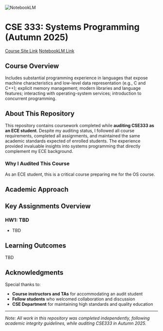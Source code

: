 ![NotebookLM](https://img.shields.io/badge/NotebookLM-000000.svg?style=for-the-badge&logo=NotebookLM&logoColor=white)

# CSE 333: Systems Programming (Autumn 2025)

[Course Site Link](https://courses.cs.washington.edu/courses/cse333/25au/)
[NotebookLM Link](https://notebooklm.google.com/notebook/f647810b-0856-48b0-9aa2-018a95972e03)

## Course Overview

Includes substantial programming experience in languages that expose machine characteristics and low-level data representation (e.g., C and C++); explicit memory management; modern libraries and language features; interacting with operating-system services; introduction to concurrent programming.

## About This Repository

This repository contains coursework completed while **auditing CSE333 as an ECE student**. Despite my auditing status, I followed all course requirements, completed all assignments, and maintained the same academic standards expected of enrolled students. The experience provided invaluable insights into systems programming that directly complement my ECE background.

### Why I Audited This Course

As an ECE student, this is a critical course preparing me for the OS course.

## Academic Approach

<!-- ### Audit Student Commitment
Even as an auditing student, I maintained full engagement by:
- **Attending all lectures and sections** and participating in discussions
- **Completing all assignments** with the same rigor as enrolled students
- **Following academic integrity policies** strictly
- **Seeking help during office hours** when needed
- **Collaborating appropriately** with other students on exercises -->

## Key Assignments Overview

### HW1: TBD
- TBD

## Learning Outcomes

TBD

<!-- ### Primary Skills Developed
1. **C Programming Mastery**
   - Pointer arithmetic and memory management
   - Dynamic memory allocation (malloc, free, realloc)
   - String manipulation and array processing
   - File I/O and system calls

2. **C++ Programming Fundamentals**
   - Object-oriented programming principles
   - Classes, inheritance, and polymorphism
   - Standard Template Library (STL)
   - Exception handling and RAII

3. **Systems Programming Concepts**
   - Process management and inter-process communication
   - Network programming with sockets
   - Multithreading and synchronization
   - Performance analysis and optimization

4. **Development Tools and Practices**
   - Debugging with gdb and valgrind
   - Build systems (Make, CMake)
   - Version control with git
   - Code documentation and testing -->

## Acknowledgments

Special thanks to:
- **Course instructors and TAs** for accommodating an audit student
- **Fellow students** who welcomed collaboration and discussion
- **CSE Department** for maintaining high standards and quality education

---

*Note: All work in this repository was completed independently, following academic integrity guidelines, while auditing CSE333 in Autumn 2025.*
